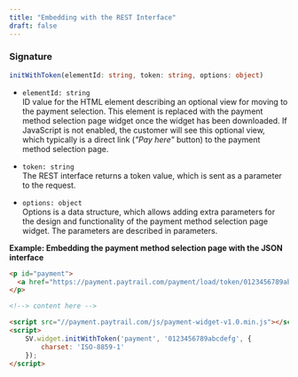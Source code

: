 ```yaml
---
title: "Embedding with the REST Interface"
draft: false
---
```


### Signature

```ts
initWithToken(elementId: string, token: string, options: object)
```

- `elementId: string` \
ID value for the HTML element describing an optional view for moving to the payment selection. This element is replaced with the payment method selection page widget once the widget has been downloaded. If JavaScript is not enabled, the customer will see this optional view, which typically is a direct link (_"Pay here"_ button) to the payment method selection page.

- `token: string` \
The REST interface returns a token value, which is sent as a parameter to the request.

- `options: object` \
Options is a data structure, which allows adding extra parameters for the design and functionality of the payment method selection page widget. The parameters are described in parameters.

**Example: Embedding the payment method selection page with the JSON interface**

```html
<p id="payment">
  <a href="https://payment.paytrail.com/payment/load/token/0123456789abcdefg">Go to payments</a>
</p>

<!--> content here -->

<script src="//payment.paytrail.com/js/payment-widget-v1.0.min.js"></script>
<script>
    SV.widget.initWithToken('payment', '0123456789abcdefg', {
        charset: 'ISO-8859-1'
    });
</script>
```
